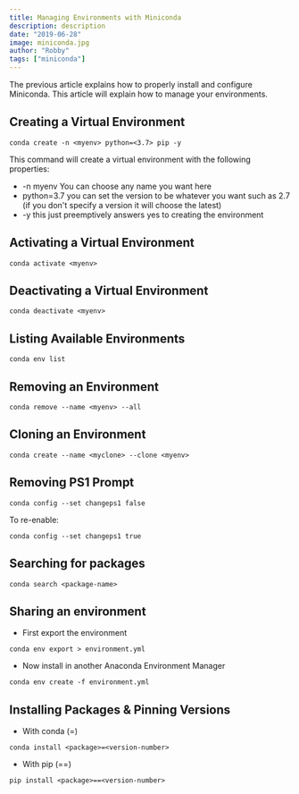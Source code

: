 ```yaml
---
title: Managing Environments with Miniconda
description: description
date: "2019-06-28"
image: miniconda.jpg
author: "Robby"
tags: ["miniconda"]
---
```


The previous article explains how to properly install and configure Miniconda. This article will explain how to manage your environments.

## Creating a Virtual Environment

```
conda create -n <myenv> python=<3.7> pip -y
```

This command will create a virtual environment with the following properties:

- -n myenv You can choose any name you want here
- python=3.7 you can set the version to be whatever you want such as 2.7 (if you don't specify a version it will choose the latest)
- -y this just preemptively answers yes to creating the environment

## Activating a Virtual Environment

```
conda activate <myenv>
```

## Deactivating a Virtual Environment

```
conda deactivate <myenv>
```

## Listing Available Environments

```
conda env list
```

## Removing an Environment

```
conda remove --name <myenv> --all
```

## Cloning an Environment

```
conda create --name <myclone> --clone <myenv>
```

## Removing PS1 Prompt

```
conda config --set changeps1 false
```

To re-enable:

```
conda config --set changeps1 true
```

## Searching for packages

```
conda search <package-name>
```

## Sharing an environment

- First export the environment

```
conda env export > environment.yml
```

- Now install in another Anaconda Environment Manager

```
conda env create -f environment.yml
```

## Installing Packages & Pinning Versions

- With conda (=)

```
conda install <package>=<version-number>
```

- With pip (==)

```
pip install <package>==<version-number>
```
